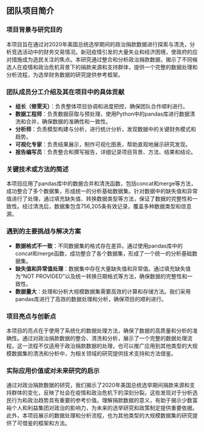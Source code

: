 ## 团队项目简介

### 项目背景与研究目的
本项目旨在通过对2020年美国总统选举期间的政治捐款数据进行探索与清洗，分析竞选活动中的财务交易情况。新冠疫情引发的大量失业和经济困境，使政府的应对措施成为选民关注的焦点。本研究通过整合和分析政治捐款数据，揭示了不同候选人在疫情和政治危机背景下的捐款来源和支持群体，提供一个完整的数据处理和分析流程，为选举财务数据的研究提供参考框架。

### 团队成员分工介绍及其在项目中的具体贡献

- **组长（修雯天）**：负责整体项目协调和进度把控，确保团队合作顺利进行。
- **数据工程师**：负责数据获取与预处理，使用Python中的pandas库进行数据清洗和合并，确保数据的准确性和一致性。
- **分析师**：负责模型构建与分析，进行统计分析，发现数据中的关键财务模式和趋势。
- **可视化专家**：负责结果展示，制作可视化图表，帮助直观地展示研究发现。
- **报告编写员**：负责整合和撰写报告，详细记录项目背景、方法、结果和结论。

### 关键技术或方法的简述
本项目应用了pandas库中的数据合并和清洗函数，包括concat和merge等方法，成功整合了多个数据集，形成统一的分析基础数据集。针对数据中的缺失值和异常值进行了处理，通过填充缺失值、转换数据类型等方法，保证了数据的完整性和一致性。经过清洗后，数据集包含756,205条有效记录，覆盖多种数据类型和信息源。

### 遇到的主要挑战与解决方案
- **数据格式不一致**：不同数据集的格式存在差异。通过使用pandas库中的concat和merge函数，成功整合了各个数据集，形成了一个统一的分析基础数据集。
- **缺失值和异常值处理**：数据集中存在大量缺失值和异常值。通过填充缺失值为“NOT PROVIDED”以及统一转换日期格式等方法，确保数据的完整性和一致性。
- **数据量大**：处理和分析大规模数据集需要高效的计算和存储方法。我们采用pandas库进行了高效的数据处理和分析，确保项目的顺利进行。

### 项目亮点与创新点
本项目的亮点在于使用了系统化的数据处理方法，确保了数据的高质量和分析的准确性。通过对政治捐款数据的整合、清洗和分析，展示了一个完整的数据处理流程。这一流程不仅适用于政治捐款数据的处理，也可以推广应用到其他类型的大规模数据集的清洗和分析中，为相关领域的研究提供技术支持和方法借鉴。

### 实际应用价值或对未来研究的启示
通过对政治捐款数据的研究，我们揭示了2020年美国总统选举期间捐款来源和支持群体的变化，反映了社会在疫情和政治危机下的深刻分裂。这些发现对于分析选民行为和政治趋势具有重要的参考价值。理解捐款数据的意义，有助于揭示少数富裕个人和利益集团对政治的影响力，为未来的选举研究和政策制定提供重要依据。此外，本项目展示的数据处理和分析流程，也为其他类型的大规模数据集的研究提供了可借鉴的框架和方法。
